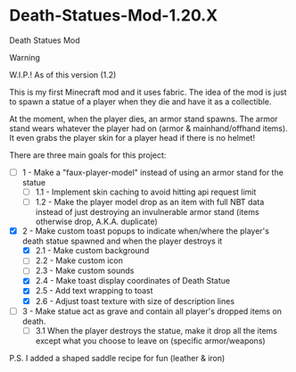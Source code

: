 # Death-Statues-Mod-1.20.X
Death Statues Mod

> [!WARNING]
> W.I.P.! As of this version (1.2)

This is my first Minecraft mod and it uses fabric. The idea of the mod is just to spawn a statue of a player when they die and have it as a collectible.

At the moment, when the player dies, an armor stand spawns. The armor stand wears whatever the player had on (armor & mainhand/offhand items). It even grabs the player skin for a player head if there is no helmet!

There are three main goals for this project:

- [ ] 1 - Make a "faux-player-model" instead of using an armor stand for the statue
  - [ ] 1.1 - Implement skin caching to avoid hitting api request limit
  - [ ] 1.2 -  Make the player model drop as an item with full NBT data instead of just destroying an invulnerable armor stand (items otherwise drop, A.K.A. duplicate)

- [x] 2 - Make custom toast popups to indicate when/where the player's death statue spawned and when the player destroys it
  - [x] 2.1 - Make custom background
  - [ ] 2.2 - Make custom icon
  - [ ] 2.3 - Make custom sounds
  - [x] 2.4 - Make toast display coordinates of Death Statue
  - [x] 2.5 - Add text wrapping to toast
  - [x] 2.6 - Adjust toast texture with size of description lines

- [ ] 3 - Make statue act as grave and contain all player's dropped items on death. 
  - [ ] 3.1 When the player destroys the statue, make it drop all the items except what you choose to leave on (specific armor/weapons)

P.S. I added a shaped saddle recipe for fun (leather & iron)
